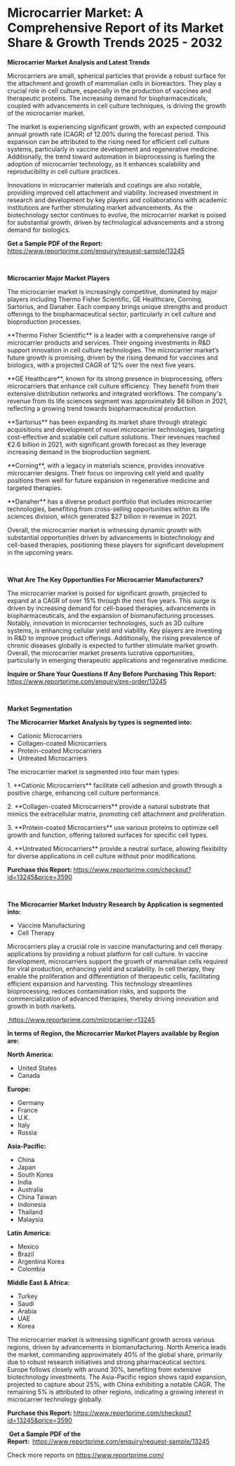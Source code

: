 <p><h1>Microcarrier Market: A Comprehensive Report of its Market Share & Growth Trends 2025 - 2032</h1></p><p><strong>Microcarrier Market Analysis and Latest Trends</strong></p>
<p><p>Microcarriers are small, spherical particles that provide a robust surface for the attachment and growth of mammalian cells in bioreactors. They play a crucial role in cell culture, especially in the production of vaccines and therapeutic proteins. The increasing demand for biopharmaceuticals, coupled with advancements in cell culture techniques, is driving the growth of the microcarrier market.</p><p>The market is experiencing significant growth, with an expected compound annual growth rate (CAGR) of 12.00% during the forecast period. This expansion can be attributed to the rising need for efficient cell culture systems, particularly in vaccine development and regenerative medicine. Additionally, the trend toward automation in bioprocessing is fueling the adoption of microcarrier technology, as it enhances scalability and reproducibility in cell culture practices.</p><p>Innovations in microcarrier materials and coatings are also notable, providing improved cell attachment and viability. Increased investment in research and development by key players and collaborations with academic institutions are further stimulating market advancements. As the biotechnology sector continues to evolve, the microcarrier market is poised for substantial growth, driven by technological advancements and a strong demand for biologics.</p></p>
<p><strong>Get a Sample PDF of the Report:&nbsp;</strong> <a href="https://www.reportprime.com/enquiry/request-sample/13245?utm_campaign=2987&utm_medium=2&utm_source=Github&utm_content=ia&utm_term=19032025&utm_id=microcarrier">https://www.reportprime.com/enquiry/request-sample/13245</a></p>
<p>&nbsp;</p>
<p><strong>Microcarrier Major Market Players</strong></p>
<p><p>The microcarrier market is increasingly competitive, dominated by major players including Thermo Fisher Scientific, GE Healthcare, Corning, Sartorius, and Danaher. Each company brings unique strengths and product offerings to the biopharmaceutical sector, particularly in cell culture and bioproduction processes.</p><p>**Thermo Fisher Scientific** is a leader with a comprehensive range of microcarrier products and services. Their ongoing investments in R&D support innovation in cell culture technologies. The microcarrier market’s future growth is promising, driven by the rising demand for vaccines and biologics, with a projected CAGR of 12% over the next five years.</p><p>**GE Healthcare**, known for its strong presence in bioprocessing, offers microcarriers that enhance cell culture efficiency. They benefit from their extensive distribution networks and integrated workflows. The company's revenue from its life sciences segment was approximately $6 billion in 2021, reflecting a growing trend towards biopharmaceutical production.</p><p>**Sartorius** has been expanding its market share through strategic acquisitions and development of novel microcarrier technologies, targeting cost-effective and scalable cell culture solutions. Their revenues reached €2.6 billion in 2021, with significant growth forecast as they leverage increasing demand in the bioproduction segment.</p><p>**Corning**, with a legacy in materials science, provides innovative microcarrier designs. Their focus on improving cell yield and quality positions them well for future expansion in regenerative medicine and targeted therapies.</p><p>**Danaher** has a diverse product portfolio that includes microcarrier technologies, benefiting from cross-selling opportunities within its life sciences division, which generated $27 billion in revenue in 2021.</p><p>Overall, the microcarrier market is witnessing dynamic growth with substantial opportunities driven by advancements in biotechnology and cell-based therapies, positioning these players for significant development in the upcoming years.</p></p>
<p>&nbsp;</p>
<p><strong>What Are The Key Opportunities For Microcarrier Manufacturers?</strong></p>
<p><p>The microcarrier market is poised for significant growth, projected to expand at a CAGR of over 15% through the next five years. This surge is driven by increasing demand for cell-based therapies, advancements in biopharmaceuticals, and the expansion of biomanufacturing processes. Notably, innovation in microcarrier technologies, such as 3D culture systems, is enhancing cellular yield and viability. Key players are investing in R&D to improve product offerings. Additionally, the rising prevalence of chronic diseases globally is expected to further stimulate market growth. Overall, the microcarrier market presents lucrative opportunities, particularly in emerging therapeutic applications and regenerative medicine.</p></p>
<p><strong>Inquire or Share Your Questions If Any Before Purchasing This Report:</strong> <a href="https://www.reportprime.com/enquiry/pre-order/13245?utm_campaign=2987&utm_medium=2&utm_source=Github&utm_content=ia&utm_term=19032025&utm_id=microcarrier">https://www.reportprime.com/enquiry/pre-order/13245</a></p>
<p>&nbsp;</p>
<p><strong>Market Segmentation</strong></p>
<p><strong>The Microcarrier Market Analysis by types is segmented into:</strong></p>
<p><ul><li>Cationic Microcarriers</li><li>Collagen-coated Microcarriers</li><li>Protein-coated Microcarriers</li><li>Untreated Microcarriers</li></ul></p>
<p><p>The microcarrier market is segmented into four main types: </p><p>1. **Cationic Microcarriers** facilitate cell adhesion and growth through a positive charge, enhancing cell culture performance. </p><p>2. **Collagen-coated Microcarriers** provide a natural substrate that mimics the extracellular matrix, promoting cell attachment and proliferation. </p><p>3. **Protein-coated Microcarriers** use various proteins to optimize cell growth and function, offering tailored surfaces for specific cell types. </p><p>4. **Untreated Microcarriers** provide a neutral surface, allowing flexibility for diverse applications in cell culture without prior modifications.</p></p>
<p><strong>Purchase this Report:&nbsp;</strong><a href="https://www.reportprime.com/checkout?id=13245&price=3590&utm_campaign=2987&utm_medium=2&utm_source=Github&utm_content=ia&utm_term=19032025&utm_id=microcarrier">https://www.reportprime.com/checkout?id=13245&price=3590</a></p>
<p>&nbsp;</p>
<p><strong>The Microcarrier Market Industry Research by Application is segmented into:</strong></p>
<p><ul><li>Vaccine Manufacturing</li><li>Cell Therapy</li></ul></p>
<p><p>Microcarriers play a crucial role in vaccine manufacturing and cell therapy applications by providing a robust platform for cell culture. In vaccine development, microcarriers support the growth of mammalian cells required for viral production, enhancing yield and scalability. In cell therapy, they enable the proliferation and differentiation of therapeutic cells, facilitating efficient expansion and harvesting. This technology streamlines bioprocessing, reduces contamination risks, and supports the commercialization of advanced therapies, thereby driving innovation and growth in both markets.</p></p>
<p><a href="https://www.reportprime.com/microcarrier-r13245?utm_campaign=2987&utm_medium=2&utm_source=Github&utm_content=ia&utm_term=19032025&utm_id=microcarrier">&nbsp;https://www.reportprime.com/microcarrier-r13245</a></p>
<p><strong>In terms of Region, the Microcarrier Market Players available by Region are:</strong></p>
<p>
    <p> <strong> North America: </strong>
        <ul>
            <li>United States</li>
            <li>Canada</li>
        </ul>
        </p> 
    <p> <strong> Europe: </strong>
        <ul>
            <li>Germany</li>
            <li>France</li>
            <li>U.K.</li>
            <li>Italy</li>
            <li>Russia</li>
        </ul>
        </p> 
    <p> <strong> Asia-Pacific: </strong>
        <ul>
            <li>China</li>
            <li>Japan</li>
            <li>South Korea</li>
            <li>India</li>
            <li>Australia</li>
            <li>China Taiwan</li>
            <li>Indonesia</li>
            <li>Thailand</li>
            <li>Malaysia</li>
        </ul>
        </p> 
    <p> <strong> Latin America: </strong>
        <ul>
            <li>Mexico</li>
            <li>Brazil</li>
            <li>Argentina Korea</li>
            <li>Colombia</li>
        </ul>
        </p> 
    <p> <strong> Middle East & Africa: </strong>
        <ul>
            <li>Turkey</li>
            <li>Saudi</li>
            <li>Arabia</li>
            <li>UAE</li>
            <li>Korea</li>
        </ul>
    </p>
    </p>
<p><p>The microcarrier market is witnessing significant growth across various regions, driven by advancements in biomanufacturing. North America leads the market, commanding approximately 40% of the global share, primarily due to robust research initiatives and strong pharmaceutical sectors. Europe follows closely with around 30%, benefiting from extensive biotechnology investments. The Asia-Pacific region shows rapid expansion, projected to capture about 25%, with China exhibiting a notable CAGR. The remaining 5% is attributed to other regions, indicating a growing interest in microcarrier technology globally.</p></p>
<p><strong>Purchase this Report: </strong><a href="https://www.reportprime.com/checkout?id=13245&price=3590&utm_campaign=2987&utm_medium=2&utm_source=Github&utm_content=ia&utm_term=19032025&utm_id=microcarrier">https://www.reportprime.com/checkout?id=13245&price=3590</a></p>
<p>&nbsp;<strong>Get a Sample PDF of the Report:&nbsp;&nbsp;</strong><a href="https://www.reportprime.com/enquiry/request-sample/13245?utm_campaign=2987&utm_medium=2&utm_source=Github&utm_content=ia&utm_term=19032025&utm_id=microcarrier">https://www.reportprime.com/enquiry/request-sample/13245</a></p>
<p><strong></strong></p>
<p>Check more reports on <a href="https://www.reportprime.com/?utm_campaign=2987&utm_medium=2&utm_source=Github&utm_content=ia&utm_term=19032025&utm_id=microcarrier">https://www.reportprime.com/</a></p>